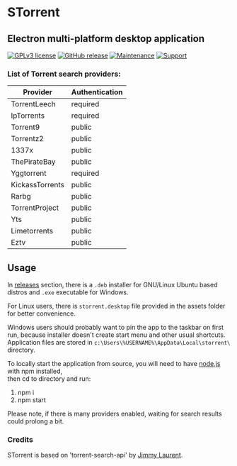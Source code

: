 # STorrent

## Electron multi-platform desktop application

[![GPLv3 license](https://img.shields.io/badge/License-GPLv3-yellow.svg?style=flat-square)](https://opensource.org/licenses/GPL-3.0)
[![GitHub release](https://img.shields.io/github/release/SrdjanMilic/STorrent.svg?style=flat-square)](https://GitHub.com/SrdjanMilic/STorrent/releases)
[![Maintenance](https://img.shields.io/badge/Maintained%3F-yes-brightgreen.svg?style=flat-square)](https://GitHub.com/SrdjanMilic/STorrent/graphs/commit-activity)
[![Support](https://img.shields.io/badge/support-PayPal-lightgray.svg?style=flat-square)](https://paypal.me/SrdjanMilic?locale.x=en_US)

### List of Torrent search providers:

| Provider        | Authentication |
|-----------------|----------------|
| TorrentLeech    | required       |
| IpTorrents      | required       |
| Torrent9        | public         |
| Torrentz2       | public         |
| 1337x           | public         |
| ThePirateBay    | public         |
| Yggtorrent      | required       |
| KickassTorrents | public         |
| Rarbg           | public         |
| TorrentProject  | public         |
| Yts             | public         |
| Limetorrents    | public         |
| Eztv            | public         |

## Usage

In [releases](https://github.com/SrdjanMilic/STorrent/releases) section,
there is a `.deb` installer for GNU/Linux Ubuntu based distros and `.exe` executable for Windows.

For Linux users, there is `storrent.desktop` file provided in the assets folder for better convenience.  

Windows users should probably want to pin the app to the taskbar on first run, because installer doesn't create start menu and other usual shortcuts.  
Application files are stored in `c:\Users\%USERNAME%\AppData\Local\storrent\` directory.

To locally start the application from source,
you will need to have [node.js](https://nodejs.org/en/) with npm installed,  
then cd to directory and run:

1. npm i
2. npm start

Please note, if there is many providers enabled, waiting for search results could prolong a bit.

### Credits

STorrent is based on 'torrent-search-api' by [Jimmy Laurent](https://github.com/JimmyLaurent/torrent-search-api).
